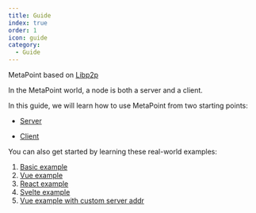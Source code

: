 ```yaml
---
title: Guide
index: true
order: 1
icon: guide
category:
  - Guide
---
```


MetaPoint based on [Libp2p](https://libp2p.io/)

In the MetaPoint world, a node is both a server and a client.

In this guide, we will learn how to use MetaPoint from two starting points:

- [Server](./server.md)

- [Client](./client.md)

You can also get started by learning these real-world examples:

1. [Basic example](https://github.com/SOVLOOKUP/metapoint/tree/master/examples/example-basic)
2. [Vue example](https://github.com/SOVLOOKUP/metapoint/tree/master/examples/example-vue)
3. [React example](https://github.com/SOVLOOKUP/metapoint/tree/master/examples/example-react)
4. [Svelte example](https://github.com/SOVLOOKUP/metapoint/tree/master/examples/example-svelte)
5. [Vue example with custom server addr](https://github.com/SOVLOOKUP/metapoint/tree/master/examples/example-svelte)
